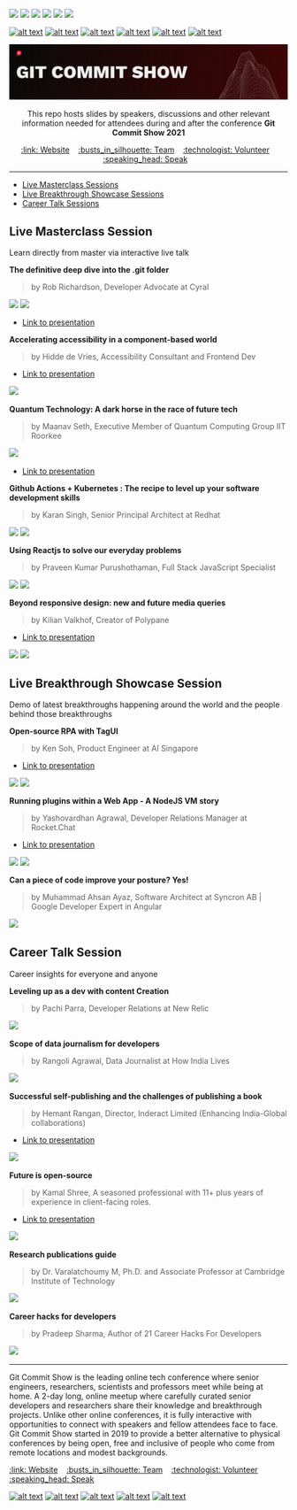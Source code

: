 [![](https://img.shields.io/badge/Speakers-15-brightgreen)](https://gitcommit.show)
[![](https://img.shields.io/badge/Venue-Online-brightgreen)](https://gitcommit.show)
[![](https://img.shields.io/badge/Contributors-37-brightgreen)](https://gitcommit.show)
[![](https://img.shields.io/badge/Season-03-brightgreen)](https://gitcommit.show)
[![](https://img.shields.io/badge/Interactive-Yes-brightgreen)](https://gitcommit.show)
[![](https://img.shields.io/badge/Price-Free-brightgreen)](https://gitcommit.show)

[![alt text][4.1]][4]
[![alt text][3.1]][3]
[![alt text][2.1]][2]
[![alt text][5.1]][5]
[![alt text][6.1]][6]
[![alt text][1.1]][1]


<!-- links to social media icons -->

[1.1]: https://img.icons8.com/material/48/000000/twitter-squared.png (Tweet to us!)
[2.1]: https://img.icons8.com/material-rounded/48/000000/github.png (Contribute to our repositories)
[3.1]: https://img.icons8.com/material/48/000000/youtube--v2.png (Watch our videos)
[4.1]: https://img.icons8.com/material/48/000000/reddit.png (Check out the reddit community)
[5.1]: https://img.icons8.com/material/48/000000/telegram-app.png (Add us on Telegram)
[6.1]: https://img.icons8.com/material-rounded/48/000000/discord-logo.png (Join our discord server)


<!-- links to your social media accounts -->

[1]: https://www.twitter.com/Invide_Labs
[2]: https://www.github.com/Git-Commit-Show
[3]: https://www.youtube.com/channel/UCw0-LetPQsqO70O-8QN8MVA?sub_confirmation=1
[4]: https://www.reddit.com/r/GitCommitShow/
[5]: https://t.me/gitcommitshow
[6]: https://discord.gg/JFWP8c2gPG


![Banner Image](https://github.com/Tlazypanda/gcs2021/blob/master/Banner%20Notion%201500x300.png "GCS2021 Banner")

<p align="center">
	This repo hosts slides by speakers, discussions and other relevant information needed for attendees during and after the conference <b>Git Commit Show 2021</b>
</p>
<p align="center">
	<a href="http://gitcommit.show/">:link: Website</a>&nbsp;&nbsp;&nbsp;
	<a href="http://bit.ly/teamgcs">:busts_in_silhouette: Team</a>&nbsp;&nbsp;&nbsp;
	<a href="http://push.gitcommit.show/">:technologist: Volunteer</a>&nbsp;&nbsp;&nbsp;
  <a href="http://push.gitcommit.show/">:speaking_head: Speak</a>&nbsp;&nbsp;&nbsp;
</p>

<hr>

* [Live Masterclass Sessions](#live-masterclass-session)
* [Live Breakthrough Showcase Sessions](#live-breakthrough-showcase-session)
* [Career Talk Sessions](#career-talk-session)

## Live Masterclass Session

Learn directly from master via interactive live talk


**The definitive deep dive into the .git folder**

> by Rob Richardson, Developer Advocate at Cyral

[![](https://img.shields.io/badge/%23-DevelopmentWorkflow-lightgrey)](https://gitcommit.show)
[![](https://img.shields.io/badge/%23-Git-lightgrey)](https://gitcommit.show)

* [Link to presentation](https://robrich.org/presentation/2021/11/26/definitive-deep-dive-into-the-git-folder.aspx)


**Accelerating accessibility in a component-based world**

> by Hidde de Vries, Accessibility Consultant and Frontend Dev

* [Link to presentation](https://drive.google.com/file/d/1qR9AoIXDzoiRNzFgTpsqEY2Svqh_Ppsq/view?usp=sharing)

[![](https://img.shields.io/badge/%23-Accessibility-lightgrey)](https://gitcommit.show)


**Quantum Technology: A dark horse in the race of future tech**

> by Maanav Seth, Executive Member of Quantum Computing Group IIT Roorkee

[![](https://img.shields.io/badge/%23-QuantumComputing-lightgrey)](https://gitcommit.show)

* [Link to presentation](https://drive.google.com/file/d/1ZeFwL7FA7zwKqlEHoCiLK7jsuGRNZJad/view?usp=sharing)


**Github Actions + Kubernetes : The recipe to level up your software development skills**

> by Karan Singh, Senior Principal Architect at Redhat

[![](https://img.shields.io/badge/%23-DevOps-lightgrey)](https://gitcommit.show)
[![](https://img.shields.io/badge/%23-Jubernetes-lightgrey)](https://gitcommit.show)


**Using Reactjs to solve our everyday problems**

> by Praveen Kumar Purushothaman, Full Stack JavaScript Specialist 


[![](https://img.shields.io/badge/%23-FrontEnd-lightgrey)](https://gitcommit.show)
[![](https://img.shields.io/badge/%23-React-lightgrey)](https://gitcommit.show)


**Beyond responsive design: new and future media queries**

> by Kilian Valkhof, Creator of Polypane

* [Link to presentation](https://drive.google.com/file/d/1-99CfXLGpbxEC7vkvCwrRamJ-vgCgBMH/view?usp=sharing)

[![](https://img.shields.io/badge/%23-FrontEnd-lightgrey)](https://gitcommit.show)
[![](https://img.shields.io/badge/%23-CSS-lightgrey)](https://gitcommit.show)


## Live Breakthrough Showcase Session

Demo of latest breakthroughs happening around the world and the people behind those breakthroughs

**Open-source RPA with TagUI**

> by Ken Soh, Product Engineer at AI Singapore

* [Link to presentation](https://docs.google.com/presentation/d/11T2VuiBawCQ5JeCKo-H3zL2bbXjCv_sl/edit?usp=sharing&ouid=117926440804498218513&rtpof=true&sd=true)

[![](https://img.shields.io/badge/%23-Automation-lightgrey)](https://gitcommit.show)
[![](https://img.shields.io/badge/%23-RPA-lightgrey)](https://gitcommit.show)


**Running plugins within a Web App - A NodeJS VM story**

> by Yashovardhan Agrawal, Developer Relations Manager at Rocket.Chat

* [Link to presentation](https://drive.google.com/file/d/1kKcun9Djw3GrOGxOueORm7nkmLFSp61i/view?usp=sharing)

[![](https://img.shields.io/badge/%23-NodeJS-lightgrey)](https://gitcommit.show)
[![](https://img.shields.io/badge/%23-Backend-lightgrey)](https://gitcommit.show)


**Can a piece of code improve your posture? Yes!**

> by Muhammad Ahsan Ayaz, Software Architect at Syncron AB | Google Developer Expert in Angular

[![](https://img.shields.io/badge/%23-ComputerVision-lightgrey)](https://gitcommit.show)


## Career Talk Session

Career insights for everyone and anyone


**Leveling up as a dev with content Creation**

> by Pachi Parra, Developer Relations at New Relic

[![](https://img.shields.io/badge/%23-Writing-lightgrey)](https://gitcommit.show)

**Scope of data journalism for developers**

> by Rangoli Agrawal, Data Journalist at How India Lives

[![](https://img.shields.io/badge/%23-DataJournalism-lightgrey)](https://gitcommit.show)

**Successful self-publishing and the challenges of publishing a book**

> by Hemant Rangan, Director, Inderact Limited (Enhancing India-Global collaborations)

* [Link to presentation](https://drive.google.com/file/d/1Oy8xF-syY3YTv8oOnoTvp_s9k4P73qf_/view?usp=sharing)

[![](https://img.shields.io/badge/%23-Publishing-lightgrey)](https://gitcommit.show)

**Future is open-source**

> by Kamal Shree, A seasoned professional with 11+ plus years of experience in client-facing roles.

* [Link to presentation](https://docs.google.com/presentation/d/1-En4FGp_uZgH5KqPsAAVkVl5drTc-Pwr/edit?usp=sharing&ouid=117926440804498218513&rtpof=true&sd=true)

[![](https://img.shields.io/badge/%23-Open%20Source-lightgrey)](https://gitcommit.show)

**Research publications guide**

> by Dr. Varalatchoumy M, Ph.D. and Associate Professor at Cambridge Institute of Technology

[![](https://img.shields.io/badge/%23-Research-lightgrey)](https://gitcommit.show)

**Career hacks for developers**

> by Pradeep Sharma, Author of 21 Career Hacks For Developers

[![](https://img.shields.io/badge/%23-Career-lightgrey)](https://gitcommit.show)



<hr>

Git Commit Show is the leading online tech conference where senior engineers, researchers, scientists and professors meet while being at home.
A 2-day long, online meetup where carefully curated senior developers and researchers share their knowledge and breakthrough projects.
Unlike other online conferences, it is fully interactive with opportunities to connect with speakers and fellow attendees face to face.
Git Commit Show started in 2019 to provide a better alternative to physical conferences by being open, free and inclusive of people who come from remote locations and modest backgrounds.


<p align="left">
	<a href="http://gitcommit.show/">:link: Website</a>&nbsp;&nbsp;&nbsp;
	<a href="http://bit.ly/teamgcs">:busts_in_silhouette: Team</a>&nbsp;&nbsp;&nbsp;
	<a href="http://push.gitcommit.show/">:technologist: Volunteer</a>&nbsp;&nbsp;&nbsp;
  <a href="http://push.gitcommit.show/">:speaking_head: Speak</a>&nbsp;&nbsp;&nbsp;
</p>

[![alt text][1.1]][1]
[![alt text][2.1]][2]
[![alt text][3.1]][3]
[![alt text][4.1]][4]
[![alt text][5.1]][5]

